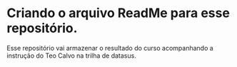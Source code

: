 # Criando o arquivo ReadMe para esse repositório.

Esse repositório vai armazenar o resultado do curso acompanhando a instrução do Teo Calvo na trilha de datasus.


